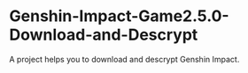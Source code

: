 # Genshin-Impact-Game2.5.0-Download-and-Descrypt
A project helps you to download and descrypt Genshin Impact.
